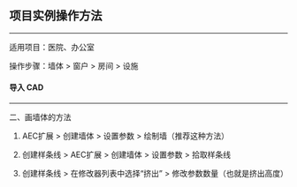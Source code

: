 ## 项目实例操作方法
----
适用项目：医院、办公室

操作步骤：墙体 > 窗户 > 房间 > 设施

#### 导入 CAD
----

二、画墙体的方法

1. AEC扩展 > 创建墙体 > 设置参数 > 绘制墙（推荐这种方法）

2. 创建样条线 > AEC扩展 > 创建墙体 > 设置参数 > 拾取样条线

3. 创建样条线 > 在修改器列表中选择“挤出” > 修改参数数量（也就是挤出高度）
